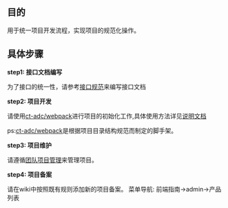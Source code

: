## 目的

用于统一项目开发流程，实现项目的规范化操作。

## 具体步骤

**step1: 接口文档编写**

为了接口的统一性，请参考[接口规范](https://github.com/IIIIU/sane/blob/master/接口规范.md)来编写接口文档

**step2: 项目开发**

请使用[ct-adc/webpack](https://github.com/ct-adc/webpack)进行项目的初始化工作,具体使用方法详见[说明文档](https://github.com/ct-adc/webpack)

ps:[ct-adc/webpack](https://github.com/ct-adc/webpack)是根据项目目录结构规范而制定的脚手架。

**step3: 项目维护**

请遵循[团队项目管理](https://github.com/IIIIU/sane/blob/master/团队项目管理.md)来管理项目。

**step4: 项目备案**

请在wiki中按照既有规则添加新的项目备案。
菜单导航: 前端指南->admin->产品列表





